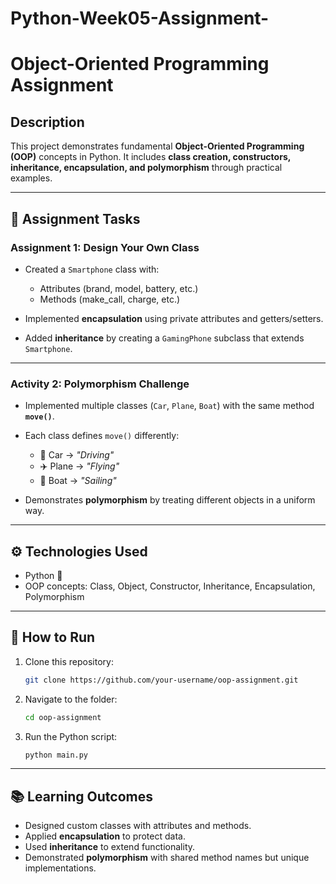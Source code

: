 # Python-Week05-Assignment-

# Object-Oriented Programming Assignment

## Description

This project demonstrates fundamental **Object-Oriented Programming (OOP)** concepts in Python.
It includes **class creation, constructors, inheritance, encapsulation, and polymorphism** through practical examples.

---

## 📝 Assignment Tasks

### **Assignment 1: Design Your Own Class**

* Created a `Smartphone` class with:

  * Attributes (brand, model, battery, etc.)
  * Methods (make\_call, charge, etc.)
* Implemented **encapsulation** using private attributes and getters/setters.
* Added **inheritance** by creating a `GamingPhone` subclass that extends `Smartphone`.

---

### **Activity 2: Polymorphism Challenge**

* Implemented multiple classes (`Car`, `Plane`, `Boat`) with the same method **`move()`**.
* Each class defines `move()` differently:

  * 🚗 Car → *"Driving"*
  * ✈️ Plane → *"Flying"*
  * 🚤 Boat → *"Sailing"*
* Demonstrates **polymorphism** by treating different objects in a uniform way.

---

## ⚙️ Technologies Used

* Python 🐍
* OOP concepts: Class, Object, Constructor, Inheritance, Encapsulation, Polymorphism

---

## 🚀 How to Run

1. Clone this repository:

   ```bash
   git clone https://github.com/your-username/oop-assignment.git
   ```
2. Navigate to the folder:

   ```bash
   cd oop-assignment
   ```
3. Run the Python script:

   ```bash
   python main.py
   ```

---

## 📚 Learning Outcomes

* Designed custom classes with attributes and methods.
* Applied **encapsulation** to protect data.
* Used **inheritance** to extend functionality.
* Demonstrated **polymorphism** with shared method names but unique implementations.

